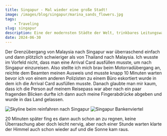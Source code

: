 ```yaml
---
title: Singapur - Mal wieder eine große Stadt!
image: /images/blog/singapur/marina_sands_flowers.jpg
tags: 
    - Traveling
slug: singapur
description: Eine der modernsten Städte der Welt, trinkbares Leitungswasser und große Gebäude machen Singapur aus, aber sind die Leute so freundlich wie in den vorherigen Ländern oder ist es einfach West-Europa in Asien?
date: 2024-06-30
---
```


Der Grenzübergang von Malaysia nach Singapur war überraschend einfach und dann plötzlich schwieriger als von Thailand nach Malaysia. Ich wusste im Vorfeld nicht, dass man eine Arrival Card ausfüllen musste, um nach Singapur einzureisen. Also stellte ich mich brav beim Motorradübergang an, reichte dem Beamten meinen Ausweis und musste knapp 10 Minuten warten bevor ich von einem anderen Polizisten zu einem Büro eskortiert wurde in dem ich die Arrival Card ausfüllen musste. Danach glaubte man mir kaum, dass ich die Person auf meinem Reisepass war aber nach ein paar fragenden Blicken durfte ich dann auch meine Fingerabdrücke abgeben und wurde in das Land gelassen.

![Skyline beim reinfahren nach Singapur](/images/blog/singapur/skyline_1.jpg)
![Singapur Bankenviertel](/images/blog/singapur/banks.jpg)

20 Minuten später fing es dann auch schon an zu regnen, keine Überraschung aber doch leicht nervig, aber nach einer Stunde warten klarte der Himmel auch schon wieder auf und die Sonne kam raus.